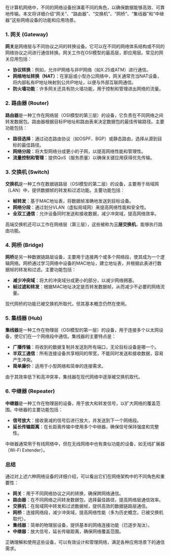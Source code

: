 在计算机网络中，不同的网络设备扮演着不同的角色，以确保数据能够高效、可靠地传输。本文将详细介绍“网关”、“路由器”、“交换机”、“网桥”、“集线器”和“中继器”这些网络设备的功能和应用场景。

### 1. 网关 (Gateway)

**网关**是网络层与不同协议之间的转换设备。它可以在不同的网络体系结构或不同的网络协议之间进行通信转换。网关工作在OSI模型的最高层，即应用层。常见的网关应用包括：

- **协议转换**：例如，允许IP网络与非IP网络（如X.25或ATM）进行通信。
- **网络地址转换（NAT）**：在家庭或小型办公网络中，网关通常充当NAT设备，将内部私有IP地址映射到公共IP地址，以便与外部互联网通信。
- **防火墙功能**：许多网关还具有防火墙功能，用于控制和管理进出网络的流量。

### 2. 路由器 (Router)

**路由器**是一种工作在网络层（OSI模型的第三层）的设备，它负责在不同网络之间转发数据包。路由器根据目标IP地址和路由表来决定数据包的最佳传输路径。主要功能包括：

- **路径选择**：通过动态路由协议（如OSPF、BGP）或静态路由，选择从源到目标的最佳路径。
- **网络分段**：将大型网络分成更小的子网，以提高网络性能和管理性。
- **流量控制和管理**：提供QoS（服务质量）以确保关键应用获得优先传输。

### 3. 交换机 (Switch)

**交换机**是一种工作在数据链路层（OSI模型的第二层）的设备，主要用于局域网（LAN）中，提供数据帧的转发和过滤功能。主要功能包括：

- **帧转发**：基于MAC地址表，将数据帧准确地发送到目标设备。
- **网络分段**：通过划分VLAN（虚拟局域网）来提高网络性能和安全性。
- **全双工通信**：允许设备同时发送和接收数据，减少冲突域，提高网络效率。

高端交换机还可以工作在网络层（第三层），这些被称为**三层交换机**，能够执行路由功能。

### 4. 网桥 (Bridge)

**网桥**是另一种数据链路层设备，主要用于连接两个或多个网络段，使其成为一个逻辑网络。网桥通过学习网络中设备的MAC地址，建立地址表，并根据此表进行数据帧的转发和过滤。主要功能包括：

- **减少冲突域**：将大的冲突域分成更小的部分，以减少网络拥塞。
- **帧过滤和转发**：根据MAC地址决定是否转发数据帧，从而减少不必要的网络流量。

现代网桥的功能已被交换机所取代，但其基本概念仍然在使用。

### 5. 集线器 (Hub)

**集线器**是一种工作在物理层（OSI模型的第一层）的设备，用于连接多个以太网设备，使它们在一个网络段中通信。集线器的主要特点是：

- **广播传输**：将收到的数据复制并发送到所有端口，无论目标设备是哪一个。
- **半双工通信**：所有连接设备共享相同的带宽，不能同时发送和接收数据，容易产生冲突。
- **简单廉价**：适用于小型网络和简单的连接需求。

由于其效率低下和高冲突率，集线器在现代网络中逐渐被交换机取代。

### 6. 中继器 (Repeater)

**中继器**是一种工作在物理层的设备，用于放大和转发信号，以扩大网络的覆盖范围。中继器的主要功能包括：

- **信号放大**：接收衰减的信号后进行放大，并发送到下一个网络段。
- **延长传输距离**：在长距离传输中使用多个中继器，确保信号保持强度和完整性。

中继器通常用于有线网络中，但在无线网络中也有类似功能的设备，如无线扩展器（Wi-Fi Extender）。

### 总结

通过对上述六种网络设备的详细介绍，可以看出它们在网络架构中的不同角色和重要性：

- **网关**：用于不同网络协议之间的转换，确保跨网络通信。
- **路由器**：在不同网络之间转发数据包，选择最佳路径，提高网络层通信效率。
- **交换机**：在局域网中转发和过滤数据帧，提供高效的数据链路层通信。
- **网桥**：连接网络段，减少冲突域，提高网络性能（多为历史概念，已被交换机取代）。
- **集线器**：简单的物理层设备，提供基本的网络连接功能（已逐步淘汰）。
- **中继器**：放大信号，延长传输距离，确保网络覆盖范围。

正确理解和使用这些设备，可以有效设计和管理网络，满足各种应用场景下的通信需求。